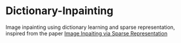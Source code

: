 # Dictionary-Inpainting
Image inpainting using dictionary learning and sparse representation, inspired from the paper <a href="https://www.researchgate.net/publication/220736614_Image_inpainting_via_sparse_representation">Image Inpaiting via Sparse Representation</a>

